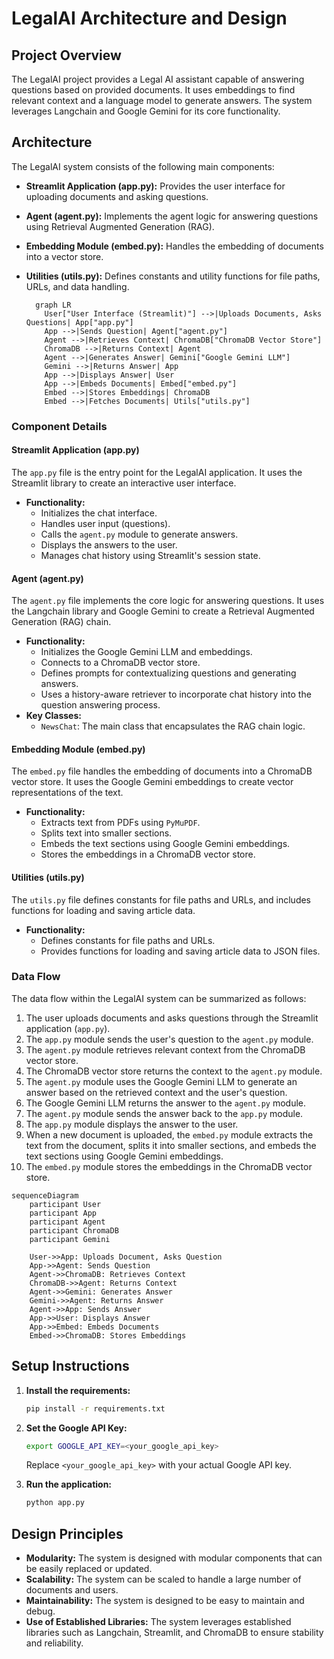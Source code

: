 
# LegalAI Architecture and Design

## Project Overview

The LegalAI project provides a Legal AI assistant capable of answering questions based on provided documents. It uses embeddings to find relevant context and a language model to generate answers. The system leverages Langchain and Google Gemini for its core functionality.

## Architecture

The LegalAI system consists of the following main components:

*   **Streamlit Application (app.py):** Provides the user interface for uploading documents and asking questions.
*   **Agent (agent.py):** Implements the agent logic for answering questions using Retrieval Augmented Generation (RAG).
*   **Embedding Module (embed.py):** Handles the embedding of documents into a vector store.
*   **Utilities (utils.py):** Defines constants and utility functions for file paths, URLs, and data handling.

    ```mermaid
      graph LR
        User["User Interface (Streamlit)"] -->|Uploads Documents, Asks Questions| App["app.py"]
        App -->|Sends Question| Agent["agent.py"]
        Agent -->|Retrieves Context| ChromaDB["ChromaDB Vector Store"]
        ChromaDB -->|Returns Context| Agent
        Agent -->|Generates Answer| Gemini["Google Gemini LLM"]
        Gemini -->|Returns Answer| App
        App -->|Displays Answer| User
        App -->|Embeds Documents| Embed["embed.py"]
        Embed -->|Stores Embeddings| ChromaDB
        Embed -->|Fetches Documents| Utils["utils.py"]
    ```

### Component Details

#### Streamlit Application (app.py)

The `app.py` file is the entry point for the LegalAI application. It uses the Streamlit library to create an interactive user interface.

*   **Functionality:**
    *   Initializes the chat interface.
    *   Handles user input (questions).
    *   Calls the `agent.py` module to generate answers.
    *   Displays the answers to the user.
    *   Manages chat history using Streamlit's session state.

#### Agent (agent.py)

The `agent.py` file implements the core logic for answering questions. It uses the Langchain library and Google Gemini to create a Retrieval Augmented Generation (RAG) chain.

*   **Functionality:**
    *   Initializes the Google Gemini LLM and embeddings.
    *   Connects to a ChromaDB vector store.
    *   Defines prompts for contextualizing questions and generating answers.
    *   Uses a history-aware retriever to incorporate chat history into the question answering process.
*   **Key Classes:**
    *   `NewsChat`: The main class that encapsulates the RAG chain logic.

#### Embedding Module (embed.py)

The `embed.py` file handles the embedding of documents into a ChromaDB vector store. It uses the Google Gemini embeddings to create vector representations of the text.

*   **Functionality:**
    *   Extracts text from PDFs using `PyMuPDF`.
    *   Splits text into smaller sections.
    *   Embeds the text sections using Google Gemini embeddings.
    *   Stores the embeddings in a ChromaDB vector store.

#### Utilities (utils.py)

The `utils.py` file defines constants for file paths and URLs, and includes functions for loading and saving article data.

*   **Functionality:**
    *   Defines constants for file paths and URLs.
    *   Provides functions for loading and saving article data to JSON files.

### Data Flow

The data flow within the LegalAI system can be summarized as follows:

1.  The user uploads documents and asks questions through the Streamlit application (`app.py`).
2.  The `app.py` module sends the user's question to the `agent.py` module.
3.  The `agent.py` module retrieves relevant context from the ChromaDB vector store.
4.  The ChromaDB vector store returns the context to the `agent.py` module.
5.  The `agent.py` module uses the Google Gemini LLM to generate an answer based on the retrieved context and the user's question.
6.  The Google Gemini LLM returns the answer to the `agent.py` module.
7.  The `agent.py` module sends the answer back to the `app.py` module.
8.  The `app.py` module displays the answer to the user.
9.  When a new document is uploaded, the `embed.py` module extracts the text from the document, splits it into smaller sections, and embeds the text sections using Google Gemini embeddings.
10. The `embed.py` module stores the embeddings in the ChromaDB vector store.

```mermaid
sequenceDiagram
    participant User
    participant App
    participant Agent
    participant ChromaDB
    participant Gemini

    User->>App: Uploads Document, Asks Question
    App->>Agent: Sends Question
    Agent->>ChromaDB: Retrieves Context
    ChromaDB->>Agent: Returns Context
    Agent->>Gemini: Generates Answer
    Gemini->>Agent: Returns Answer
    Agent->>App: Sends Answer
    App->>User: Displays Answer
    App->>Embed: Embeds Documents
    Embed->>ChromaDB: Stores Embeddings
```

## Setup Instructions

1.  **Install the requirements:**

    ```bash
    pip install -r requirements.txt
    ```

2.  **Set the Google API Key:**

    ```bash
    export GOOGLE_API_KEY=<your_google_api_key>
    ```

    Replace `<your_google_api_key>` with your actual Google API key.

3.  **Run the application:**

    ```bash
    python app.py
    ```

## Design Principles

*   **Modularity:** The system is designed with modular components that can be easily replaced or updated.
*   **Scalability:** The system can be scaled to handle a large number of documents and users.
*   **Maintainability:** The system is designed to be easy to maintain and debug.
*   **Use of Established Libraries:** The system leverages established libraries such as Langchain, Streamlit, and ChromaDB to ensure stability and reliability.
